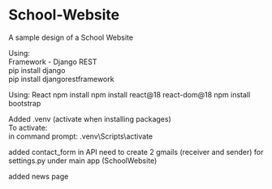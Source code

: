 # School-Website
A sample design of a School Website  

Using:  
Framework - Django REST  
pip install django  
pip install djangorestframework  

Using:
React
npm install
npm install react@18 react-dom@18
npm install bootstrap

Added .venv (activate when installing packages)  
To activate:    
in command prompt: .venv\Scripts\activate  

added contact_form in API
need to create 2 gmails (receiver and sender) for settings.py under main app (SchoolWebsite)

added news page
